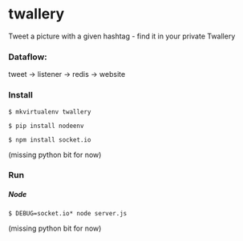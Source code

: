 # twallery

Tweet a picture with a given hashtag -  find it in your private Twallery

### Dataflow:

tweet -> listener -> redis -> website

### Install
`$ mkvirtualenv twallery`

`$ pip install nodeenv`

`$ npm install socket.io`

(missing python bit for now)

### Run

##### Node
`$ DEBUG=socket.io* node server.js`

(missing python bit for now)